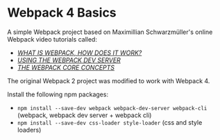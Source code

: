 # Webpack 4 Basics

A simple Webpack project based on Maximillian Schwarzmüller's online Webpack video tutorials called: 

* [*WHAT IS WEBPACK, HOW DOES IT WORK?*](https://www.youtube.com/watch?v=GU-2T7k9NfI)
* [*USING THE WEBPACK DEV SERVER*](https://www.youtube.com/watch?v=HNRt0lODCQM)
* [*THE WEBPACK CORE CONCEPTS*](https://www.youtube.com/watch?v=8DDVr6wjJzQ)

The original Webpack 2 project was modified to work with Webpack 4.

Install the following npm packages:
* `npm install --save-dev webpack webpack-dev-server webpack-cli` (webpack, webpack dev server + webpack cli)
* `npm install --save-dev css-loader style-loader` (css and style loaders)